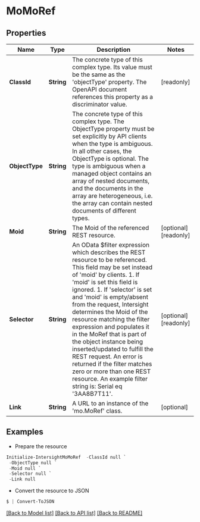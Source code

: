 # MoMoRef
## Properties

Name | Type | Description | Notes
------------ | ------------- | ------------- | -------------
**ClassId** | **String** | The concrete type of this complex type. Its value must be the same as the &#39;objectType&#39; property. The OpenAPI document references this property as a discriminator value. | [readonly] 
**ObjectType** | **String** | The concrete type of this complex type. The ObjectType property must be set explicitly by API clients when the type is ambiguous. In all other cases, the  ObjectType is optional.  The type is ambiguous when a managed object contains an array of nested documents, and the documents in the array are heterogeneous, i.e. the array can contain nested documents of different types. | 
**Moid** | **String** | The Moid of the referenced REST resource. | [optional] [readonly] 
**Selector** | **String** | An OData $filter expression which describes the REST resource to be referenced. This field may be set instead of &#39;moid&#39; by clients. 1. If &#39;moid&#39; is set this field is ignored. 1. If &#39;selector&#39; is set and &#39;moid&#39; is empty/absent from the request, Intersight determines the Moid of the resource matching the filter expression and populates it in the MoRef that is part of the object instance being inserted/updated to fulfill the REST request. An error is returned if the filter matches zero or more than one REST resource. An example filter string is: Serial eq &#39;3AA8B7T11&#39;. | [optional] [readonly] 
**Link** | **String** | A URL to an instance of the &#39;mo.MoRef&#39; class. | [optional] 

## Examples

- Prepare the resource
```powershell
Initialize-IntersightMoMoRef  -ClassId null `
 -ObjectType null `
 -Moid null `
 -Selector null `
 -Link null
```

- Convert the resource to JSON
```powershell
$ | Convert-ToJSON
```

[[Back to Model list]](../README.md#documentation-for-models) [[Back to API list]](../README.md#documentation-for-api-endpoints) [[Back to README]](../README.md)

